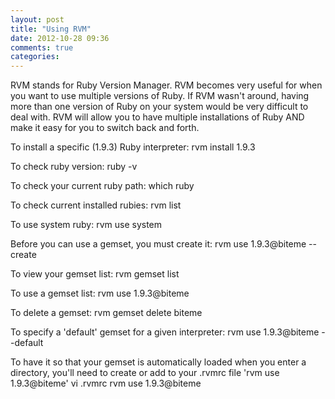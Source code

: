 ```yaml
---
layout: post
title: "Using RVM"
date: 2012-10-28 09:36
comments: true
categories: 
---
```

RVM stands for Ruby Version Manager. RVM becomes very useful for when you want to use multiple versions of Ruby. If RVM wasn't around, having more than one version of Ruby on your system would be very difficult to deal with. RVM will allow you to have multiple installations of Ruby AND make it easy for you to switch back and forth.

To install a specific (1.9.3) Ruby interpreter:
	rvm install 1.9.3

To check ruby version:
	ruby -v

To check your current ruby path:
	which ruby

To check current installed rubies:
	rvm list

To use system ruby:
	rvm use system

Before you can use a gemset, you must create it:
	rvm use 1.9.3@biteme --create

To view your gemset list:
	rvm gemset list

To use a gemset list:
	rvm use 1.9.3@biteme
	
To delete a gemset:
	rvm gemset delete biteme

To specify a 'default' gemset for a given interpreter:
	rvm use 1.9.3@biteme --default
	
To have it so that your gemset is automatically loaded when you enter a directory, you'll need to create or add to your .rvmrc file 'rvm use 1.9.3@biteme'
	vi .rvmrc
	rvm use 1.9.3@biteme	
